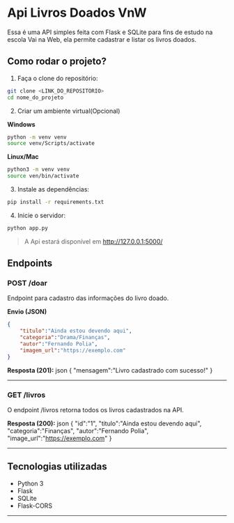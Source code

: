 # Api Livros Doados VnW

Essa é uma API simples feita com Flask e SQLite para fins de estudo na escola Vai na Web, ela permite cadastrar e listar os livros doados.

## Como rodar o projeto?

1. Faça o clone do repositório:
```bash
git clone <LINK_DO_REPOSITÓRIO>
cd nome_do_projeto
```

2. Criar um ambiente virtual(Opcional)

**Windows**
```bash
python -m venv venv
source venv/Scripts/activate
```

**Linux/Mac**
```bash
python3 -m venv venv
source ven/bin/activate
```

3. Instale as dependências:
```bash
pip install -r requirements.txt
```

4. Inicie o servidor:
```bash
python app.py
```

> A Api estará disponível em  http://127.0.0.1:5000/

## Endpoints 

### POST /doar

Endpoint para cadastro das informações do livro doado.

**Envio (JSON)**
```json
{
    "titulo":"Ainda estou devendo aqui",
    "categoria":"Drama/Finanças",
    "autor":"Fernando Polia",
    "imagem_url":"https://exemplo.com"
}
```
**Resposta (201):**
json
{
    "mensagem":"Livro cadastrado com sucesso!"
}


---

### GET /livros

O endpoint /livros retorna todos os livros cadastrados na API.

**Resposta (200):**
json
{
    "id":"1",
    "titulo":"Ainda estou devendo aqui",
    "categoria":"Finanças",
    "autor":"Fernando Polia",
    "image_url":"https://exemplo.com"
}

---

##  Tecnologias utilizadas

- Python 3
- Flask
- SQLite
- Flask-CORS

---